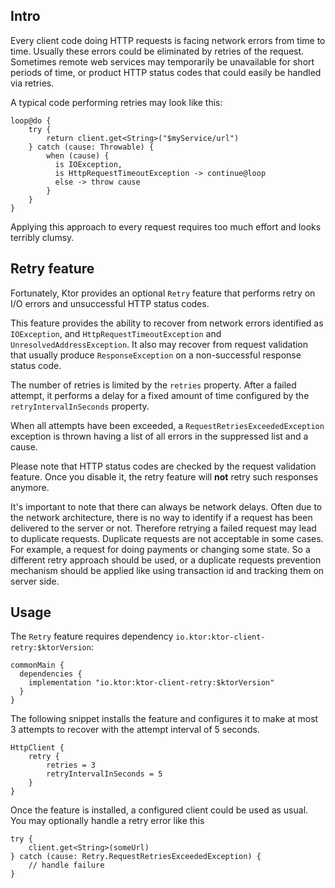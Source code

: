 [//]: # (title: Retrying failed requests)

## Intro

Every client code doing HTTP requests is facing network errors from time to time.
Usually these errors could be eliminated by retries of the request.
Sometimes remote web services may temporarily be unavailable for short periods of time, or product HTTP status codes that could easily be handled via retries.

A typical code performing retries may look like this:

```
loop@do {
    try {
        return client.get<String>("$myService/url")
    } catch (cause: Throwable) {
        when (cause) {
          is IOException,
          is HttpRequestTimeoutException -> continue@loop
          else -> throw cause
        }
    }
}
```

Applying this approach to every request requires too much effort and looks terribly clumsy.

## Retry feature

Fortunately, Ktor provides an optional `Retry` feature that performs retry on I/O errors and unsuccessful HTTP status codes.

This feature provides the ability to recover from network errors
identified as `IOException`, and `HttpRequestTimeoutException` and `UnresolvedAddressException`.
It also may recover from request validation that usually produce `ResponseException`
on a non-successful response status code.

The number of retries is limited by the `retries` property.
After a failed attempt, it performs a delay for a fixed amount of time configured by the `retryIntervalInSeconds` property.

When all attempts have been exceeded, a `RequestRetriesExceededException` exception is thrown
having a list of all errors in the suppressed list and a cause.


Please note that HTTP status codes are checked by the request validation feature.
Once you disable it, the retry feature will **not** retry such responses anymore.

It's important to note that there can always be network delays. Often due to the network architecture, there is no way to identify if a request has been delivered to the server or not.
Therefore retrying a failed request may lead to duplicate requests.
Duplicate requests are not acceptable in some cases. For example, a request
for doing payments or changing some state. So a different retry approach should
be used, or a duplicate requests prevention mechanism should be applied like using
transaction id and tracking them on server side.

## Usage

The `Retry` feature requires dependency `io.ktor:ktor-client-retry:$ktorVersion`:

```
commonMain {
  dependencies {
    implementation "io.ktor:ktor-client-retry:$ktorVersion"
  }
}
```

The following snippet installs the feature and configures it to make
at most 3 attempts to recover with the attempt interval of 5 seconds.

```
HttpClient {
    retry {
        retries = 3
        retryIntervalInSeconds = 5
    }
}
```

Once the feature is installed, a configured client could be used as usual. You may optionally handle a retry error like this

```
try {
    client.get<String>(someUrl)
} catch (cause: Retry.RequestRetriesExceededException) {
    // handle failure
}
```

